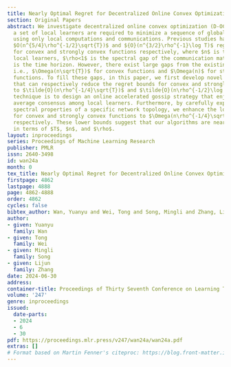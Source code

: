 ```yaml
---
title: Nearly Optimal Regret for Decentralized Online Convex Optimization
section: Original Papers
abstract: We investigate decentralized online convex optimization (D-OCO), in which
  a set of local learners are required to minimize a sequence of global loss functions
  using only local computations and communications. Previous studies have established
  $O(n^{5/4}\rho^{-1/2}\sqrt{T})$ and ${O}(n^{3/2}\rho^{-1}\log T)$ regret bounds
  for convex and strongly convex functions respectively, where $n$ is the number of
  local learners, $\rho<1$ is the spectral gap of the communication matrix, and $T$
  is the time horizon. However, there exist large gaps from the existing lower bounds,
  i.e., $\Omega(n\sqrt{T})$ for convex functions and $\Omega(n)$ for strongly convex
  functions. To fill these gaps, in this paper, we first develop novel D-OCO algorithms
  that can respectively reduce the regret bounds for convex and strongly convex functions
  to $\tilde{O}(n\rho^{-1/4}\sqrt{T})$ and $\tilde{O}(n\rho^{-1/2}\log T)$. The primary
  technique is to design an online accelerated gossip strategy that enjoys a faster
  average consensus among local learners. Furthermore, by carefully exploiting the
  spectral properties of a specific network topology, we enhance the lower bounds
  for convex and strongly convex functions to $\Omega(n\rho^{-1/4}\sqrt{T})$ and $\Omega(n\rho^{-1/2})$,
  respectively. These lower bounds suggest that our algorithms are nearly optimal
  in terms of $T$, $n$, and $\rho$.
layout: inproceedings
series: Proceedings of Machine Learning Research
publisher: PMLR
issn: 2640-3498
id: wan24a
month: 0
tex_title: Nearly Optimal Regret for Decentralized Online Convex Optimization
firstpage: 4862
lastpage: 4888
page: 4862-4888
order: 4862
cycles: false
bibtex_author: Wan, Yuanyu and Wei, Tong and Song, Mingli and Zhang, Lijun
author:
- given: Yuanyu
  family: Wan
- given: Tong
  family: Wei
- given: Mingli
  family: Song
- given: Lijun
  family: Zhang
date: 2024-06-30
address:
container-title: Proceedings of Thirty Seventh Conference on Learning Theory
volume: '247'
genre: inproceedings
issued:
  date-parts:
  - 2024
  - 6
  - 30
pdf: https://proceedings.mlr.press/v247/wan24a/wan24a.pdf
extras: []
# Format based on Martin Fenner's citeproc: https://blog.front-matter.io/posts/citeproc-yaml-for-bibliographies/
---
```

